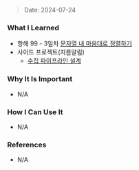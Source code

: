 > Date: 2024-07-24

### What I Learned

- 항해 99 - 3일차 [문자열 내 마음대로 정렬하기
  ](https://github.com/tjsry0466/algorithm-study/blob/main/programmers/%EB%AC%B8%EC%9E%90%EC%97%B4%20%EB%82%B4%20%EB%A7%88%EC%9D%8C%EB%8C%80%EB%A1%9C%20%EC%A0%95%EB%A0%AC%ED%95%98%EA%B8%B0.py)
- 사이드 프로젝트(지름알림)
  - [수집 파이프라인 설계](https://github.com/tjsry0466/jirum-alarm-architecture/blob/main/%EC%88%98%EC%A7%91%20%ED%8C%8C%EC%9D%B4%ED%94%84%EB%9D%BC%EC%9D%B8/README.md)

### Why It Is Important

- N/A

### How I Can Use It

- N/A

### References

- N/A
